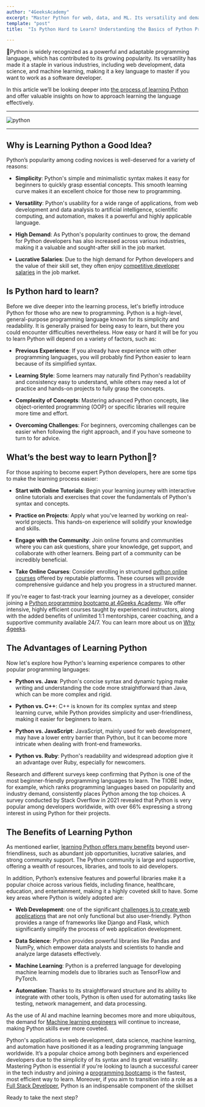 ```yaml
---
author: "4GeeksAcademy"
excerpt: "Master Python for web, data, and ML. Its versatility and demand promise lucrative careers. Learn effectively. 🐍💡"
template: "post"
title:  "Is Python Hard to Learn? Understanding the Basics of Python Programming"

---
```





🐍Python is widely recognized as a powerful and adaptable programming language, which has contributed to its growing popularity. Its versatility has made it a staple in various industries, including web development, data science, and machine learning, making it a key language to master if you want to work as a software developer.

In this article we’ll be looking deeper into [the process of learning Python]([https://4geeksacademy.com/us/python-bootcamp/how-long-does-it-take-to-learn-python](https://4geeksacademy.com/us/python-bootcamp/how-long-does-it-take-to-learn-python)) and offer valuable insights on how to approach learning the language effectively. 

---

![python](https://images.unsplash.com/photo-1526379095098-d400fd0bf935?auto=format&fit=crop&q=80&w=1632&ixlib=rb-4.0.3&ixid=M3wxMjA3fDB8MHxwaG90by1wYWdlfHx8fGVufDB8fHx8fA%3D%3D)

---


## Why is Learning Python a Good Idea?

Python’s popularity among coding novices is well-deserved for a variety of reasons:

- **Simplicity**: Python's simple and minimalistic syntax makes it easy for beginners to quickly grasp essential concepts. This smooth learning curve makes it an excellent choice for those new to programming.

- **Versatility**: Python's usability for a wide range of applications, from web development and data analysis to artificial intelligence, scientific computing, and automation, makes it a powerful and highly applicable language.

- **High Demand**: As Python's popularity continues to grow, the demand for Python developers has also increased across various industries, making it a valuable and sought-after skill in the job market.

-  **Lucrative Salaries**: Due to the high demand for Python developers and the value of their skill set, they often enjoy [competitive developer salaries](https://4geeksacademy.com/us/full-stack-developer/senior-full-stack-developer-salary) in the job market.

## Is Python hard to learn?

Before we dive deeper into the learning process, let's briefly introduce Python for those who are new to programming. Python is a high-level, general-purpose programming language known for its simplicity and readability. It is generally praised for being easy to learn, but there you could encounter difficulties nevertheless. How easy or hard it will be for you to learn Python will depend on a variety of factors, such as:

- **Previous Experience**: If you already have experience with other programming languages, you will probably find Python easier to learn because of its simplified syntax.

- **Learning Style**: Some learners may naturally find Python's readability and consistency easy to understand, while others may need a lot of practice and hands-on projects to fully grasp the concepts.

- **Complexity of Concepts**: Mastering advanced Python concepts, like object-oriented programming (OOP) or specific libraries will require more time and effort.

- **Overcoming Challenges**: For beginners, overcoming challenges can be easier when following the right approach, and if you have someone to turn to for advice. 


## What’s the best way to learn Python🐍?

For those aspiring to become expert Python developers, here are some tips to make the learning process easier:

- **Start with Online Tutorials**: Begin your learning journey with interactive online tutorials and exercises that cover the fundamentals of Python's syntax and concepts.

- **Practice on Projects**: Apply what you've learned by working on real-world projects. This hands-on experience will solidify your knowledge and skills.

- **Engage with the Community**: Join online forums and communities where you can ask questions, share your knowledge, get support, and collaborate with other learners. Being part of a community can be incredibly beneficial.

- **Take Online Courses**: Consider enrolling in structured [python online courses](https://4geeksacademy.com/us/python-bootcamp/python-bootcamp-online) offered by reputable platforms. These courses will provide comprehensive guidance and help you progress in a structured manner.


If you're eager to fast-track your learning journey as a developer, consider joining a [Python programming bootcamp at 4Geeks Academy](https://4geeksacademy.com/us/python-bootcamp/python-programming-bootcamp). We offer intensive, highly efficient courses taught by experienced instructors, along with the added benefits of unlimited 1:1 mentorships, career coaching, and a supportive community available 24/7. You can learn more about us on [Why 4geeks](https://4geeksacademy.com/us/geeks-vs-others).


## The Advantages of Learning Python

Now let's explore how Python's learning experience compares to other popular programming languages:

- **Python vs. Java**: Python's concise syntax and dynamic typing make writing and understanding the code more straightforward than Java, which can be more complex and rigid.

- **Python vs. C++**: C++ is known for its complex syntax and steep learning curve, while Python provides simplicity and user-friendliness, making it easier for beginners to learn.

- **Python vs. JavaScript**: JavaScript, mainly used for web development, may have a lower entry barrier than Python, but it can become more intricate when dealing with front-end frameworks. 

- **Python vs. Ruby**: Python's readability and widespread adoption give it an advantage over Ruby, especially for newcomers.

Research and different surveys keep confirming that Python is one of the most beginner-friendly programming languages to learn. The TIOBE Index, for example, which ranks programming languages based on popularity and industry demand, consistently places Python among the top choices. A survey conducted by Stack Overflow in 2021 revealed that Python is very popular among developers worldwide, with over 66% expressing a strong interest in using Python for their projects.

## The Benefits of Learning Python

As mentioned earlier, [learning Python offers many benefits](https://4geeksacademy.com/us/python-bootcamp/why-we-teach-python-4geeks) beyond user-friendliness, such as abundant job opportunities, lucrative salaries, and strong community support. The Python community is large and supportive, offering a wealth of resources, libraries, and tools to aid developers.

In addition, Python’s extensive features and powerful libraries make it a popular choice across various fields, including finance, healthcare, education, and entertainment, making it a highly coveted skill to have. Some key areas where Python is widely adopted are:

- **Web Development**: one of the significant [challenges is to create web applications](https://4geeksacademy.com/us/trends-and-tech/challenges-web-developer-us) that are not only functional but also user-friendly. Python provides a range of frameworks like Django and Flask, which significantly simplify the process of web application development.

- **Data Science**: Python provides powerful libraries like Pandas and NumPy, which empower data analysts and scientists to handle and analyze large datasets effectively.

- **Machine Learning**: Python is a preferred language for developing machine learning models due to libraries such as TensorFlow and PyTorch.

- **Automation**: Thanks to its straightforward structure and its ability to integrate with other tools, Python is often used for automating tasks like testing, network management, and data processing.

As the use of AI and machine learning becomes more and more ubiquitous, the demand for [Machine learning engineers]([https://4geeksacademy.com/us/machine-learning-engineer/machine-learning-engineer](https://4geeksacademy.com/us/machine-learning-engineer/machine-learning-engineer)) will continue to increase, making Python skills ever more coveted.


Python's applications in web development, data science, machine learning, and automation have positioned it as a leading programming language worldwide. It’s a popular choice among both beginners and experienced developers due to the simplicity of its syntax and its great versatility. Mastering Python is essential if you're looking to launch a successful career in the tech industry and joining a [programming bootcamp](https://4geeksacademy.com/us/coding-bootcamp?lang=en) is the fastest, most efficient way to learn. Moreover, if you aim to transition into a role as a [Full Stack Developer](https://4geeksacademy.com/us/coding-bootcamps/part-time-full-stack-developer), Python is an indispensable component of the skillset

Ready to take the next step?

<call-to-action button_text="Enroll now" button_link="https://4geeksacademy.com/us/coding-bootcamps/machine-learning-engineering" background="rgba(0, 151, 205, 0.15)" title="Become a Machine Learning Engineer" text="Join a Machine Learning Engineer bootcamp and become a master jedi with Python"></call-to-action>